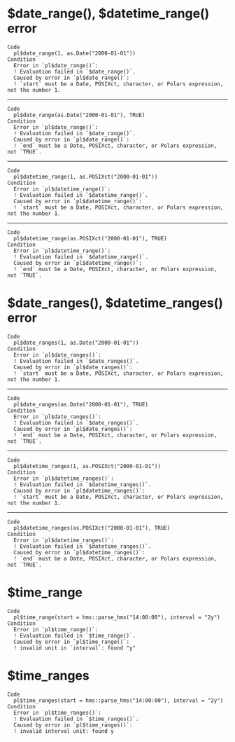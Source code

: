 # $date_range(), $datetime_range() error

    Code
      pl$date_range(1, as.Date("2000-01-01"))
    Condition
      Error in `pl$date_range()`:
      ! Evaluation failed in `$date_range()`.
      Caused by error in `pl$date_range()`:
      ! `start` must be a Date, POSIXct, character, or Polars expression, not the number 1.

---

    Code
      pl$date_range(as.Date("2000-01-01"), TRUE)
    Condition
      Error in `pl$date_range()`:
      ! Evaluation failed in `$date_range()`.
      Caused by error in `pl$date_range()`:
      ! `end` must be a Date, POSIXct, character, or Polars expression, not `TRUE`.

---

    Code
      pl$datetime_range(1, as.POSIXct("2000-01-01"))
    Condition
      Error in `pl$datetime_range()`:
      ! Evaluation failed in `$datetime_range()`.
      Caused by error in `pl$datetime_range()`:
      ! `start` must be a Date, POSIXct, character, or Polars expression, not the number 1.

---

    Code
      pl$datetime_range(as.POSIXct("2000-01-01"), TRUE)
    Condition
      Error in `pl$datetime_range()`:
      ! Evaluation failed in `$datetime_range()`.
      Caused by error in `pl$datetime_range()`:
      ! `end` must be a Date, POSIXct, character, or Polars expression, not `TRUE`.

# $date_ranges(), $datetime_ranges() error

    Code
      pl$date_ranges(1, as.Date("2000-01-01"))
    Condition
      Error in `pl$date_ranges()`:
      ! Evaluation failed in `$date_ranges()`.
      Caused by error in `pl$date_ranges()`:
      ! `start` must be a Date, POSIXct, character, or Polars expression, not the number 1.

---

    Code
      pl$date_ranges(as.Date("2000-01-01"), TRUE)
    Condition
      Error in `pl$date_ranges()`:
      ! Evaluation failed in `$date_ranges()`.
      Caused by error in `pl$date_ranges()`:
      ! `end` must be a Date, POSIXct, character, or Polars expression, not `TRUE`.

---

    Code
      pl$datetime_ranges(1, as.POSIXct("2000-01-01"))
    Condition
      Error in `pl$datetime_ranges()`:
      ! Evaluation failed in `$datetime_ranges()`.
      Caused by error in `pl$datetime_ranges()`:
      ! `start` must be a Date, POSIXct, character, or Polars expression, not the number 1.

---

    Code
      pl$datetime_ranges(as.POSIXct("2000-01-01"), TRUE)
    Condition
      Error in `pl$datetime_ranges()`:
      ! Evaluation failed in `$datetime_ranges()`.
      Caused by error in `pl$datetime_ranges()`:
      ! `end` must be a Date, POSIXct, character, or Polars expression, not `TRUE`.

# $time_range

    Code
      pl$time_range(start = hms::parse_hms("14:00:00"), interval = "2y")
    Condition
      Error in `pl$time_range()`:
      ! Evaluation failed in `$time_range()`.
      Caused by error in `pl$time_range()`:
      ! invalid unit in `interval`: found "y"

# $time_ranges

    Code
      pl$time_ranges(start = hms::parse_hms("14:00:00"), interval = "2y")
    Condition
      Error in `pl$time_ranges()`:
      ! Evaluation failed in `$time_ranges()`.
      Caused by error in `pl$time_ranges()`:
      ! invalid interval unit: found y

